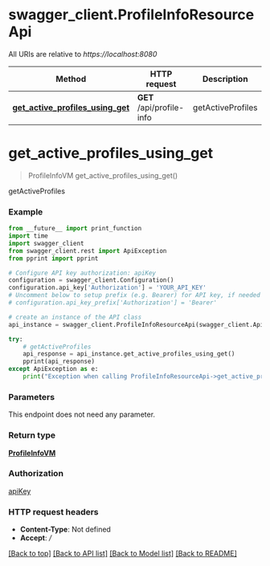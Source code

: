 # swagger_client.ProfileInfoResourceApi

All URIs are relative to *https://localhost:8080*

Method | HTTP request | Description
------------- | ------------- | -------------
[**get_active_profiles_using_get**](ProfileInfoResourceApi.md#get_active_profiles_using_get) | **GET** /api/profile-info | getActiveProfiles


# **get_active_profiles_using_get**
> ProfileInfoVM get_active_profiles_using_get()

getActiveProfiles

### Example
```python
from __future__ import print_function
import time
import swagger_client
from swagger_client.rest import ApiException
from pprint import pprint

# Configure API key authorization: apiKey
configuration = swagger_client.Configuration()
configuration.api_key['Authorization'] = 'YOUR_API_KEY'
# Uncomment below to setup prefix (e.g. Bearer) for API key, if needed
# configuration.api_key_prefix['Authorization'] = 'Bearer'

# create an instance of the API class
api_instance = swagger_client.ProfileInfoResourceApi(swagger_client.ApiClient(configuration))

try:
    # getActiveProfiles
    api_response = api_instance.get_active_profiles_using_get()
    pprint(api_response)
except ApiException as e:
    print("Exception when calling ProfileInfoResourceApi->get_active_profiles_using_get: %s\n" % e)
```

### Parameters
This endpoint does not need any parameter.

### Return type

[**ProfileInfoVM**](ProfileInfoVM.md)

### Authorization

[apiKey](../README.md#apiKey)

### HTTP request headers

 - **Content-Type**: Not defined
 - **Accept**: */*

[[Back to top]](#) [[Back to API list]](../README.md#documentation-for-api-endpoints) [[Back to Model list]](../README.md#documentation-for-models) [[Back to README]](../README.md)

